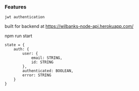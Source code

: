 ### Features

    jwt authentication

built for backend at 
https://wilbanks-node-api.herokuapp.com/

npm run start

    state = {
        auth: {
            user: {
                email: STRING,
                id: STRING
            },
            authenticated: BOOLEAN,
            error: STRING
        }
    }

    